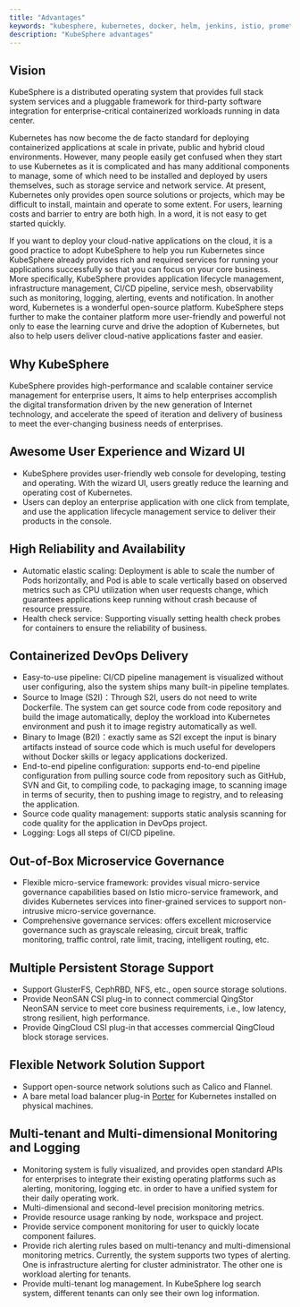 ```yaml
---
title: "Advantages"
keywords: "kubesphere, kubernetes, docker, helm, jenkins, istio, prometheus, service mesh, advantages"
description: "KubeSphere advantages"
---
```


## Vision

KubeSphere is a distributed operating system that provides full stack system services and a pluggable framework for third-party software integration for enterprise-critical containerized workloads running in data center.

Kubernetes has now become the de facto standard for deploying containerized applications at scale in private, public and hybrid cloud environments. However, many people easily get confused when they start to use Kubernetes as it is complicated and has many additional components to manage, some of which need to be installed and deployed by users themselves, such as storage service and network service. At present, Kubernetes only provides open source solutions or projects, which may be difficult to install, maintain and operate to some extent. For users, learning costs and barrier to entry are both high. In a word, it is not easy to get started quickly.

If you want to deploy your cloud-native applications on the cloud, it is a good practice to adopt KubeSphere to help you run Kubernetes since KubeSphere already provides rich and required services for running your applications successfully so that you can focus on your core business. More specifically, KubeSphere provides application lifecycle management, infrastructure management, CI/CD pipeline, service mesh, observability such as monitoring, logging, alerting, events and notification. In another word, Kubernetes is a wonderful open-source platform. KubeSphere steps further to make the container platform more user-friendly and powerful not only to ease the learning curve and drive the adoption of Kubernetes, but also to help users deliver cloud-native applications faster and easier.

## Why KubeSphere

KubeSphere provides high-performance and scalable container service management for enterprise users, It aims to help enterprises accomplish the digital transformation driven by the new generation of Internet technology, and accelerate the speed of iteration and delivery of business to meet the ever-changing business needs of enterprises.

## Awesome User Experience and Wizard UI

- KubeSphere provides user-friendly web console for developing, testing and operating. With the wizard UI, users greatly reduce the learning and operating cost of Kubernetes.
- Users can deploy an enterprise application with one click from template, and use the application lifecycle management service to deliver their products in the console.

## High Reliability and Availability

- Automatic elastic scaling: Deployment is able to scale the number of Pods horizontally, and Pod is able to scale vertically based on observed metrics such as CPU utilization when user requests change, which guarantees applications keep running without crash because of resource pressure.
- Health check service: Supporting visually setting health check probes for containers to ensure the reliability of business.

## Containerized DevOps Delivery

- Easy-to-use pipeline: CI/CD pipeline management is visualized without user configuring, also the system ships many built-in pipeline templates.
- Source to Image (S2I)：Through S2I, users do not need to write Dockerfile. The system can get source code from code repository and build the image automatically, deploy the workload into Kubernetes environment and push it to image registry automatically as well.
- Binary to Image (B2I)：exactly same as S2I except the input is binary artifacts instead of source code which is much useful for developers without Docker skills or legacy applications dockerized.
- End-to-end pipeline configuration: supports end-to-end pipeline configuration from pulling source code from repository such as GitHub, SVN and Git, to compiling code, to packaging image, to scanning image in terms of security, then to pushing image to registry, and to releasing the application.
- Source code quality management: supports static analysis scanning for code quality for the application in DevOps project.
- Logging: Logs all steps of CI/CD pipeline.

## Out-of-Box Microservice Governance

- Flexible micro-service framework: provides visual micro-service governance capabilities based on Istio micro-service framework, and divides Kubernetes services into finer-grained services to support non-intrusive micro-service governance.
- Comprehensive governance services: offers excellent microservice governance such as grayscale releasing, circuit break, traffic monitoring, traffic control, rate limit, tracing, intelligent routing, etc.

## Multiple Persistent Storage Support

- Support GlusterFS, CephRBD, NFS, etc., open source storage solutions.
- Provide NeonSAN CSI plug-in to connect commercial QingStor NeonSAN service to meet core business requirements, i.e., low latency, strong resilient, high performance.
- Provide QingCloud CSI plug-in that accesses commercial QingCloud block storage services.

## Flexible Network Solution Support

- Support open-source network solutions such as Calico and Flannel.
- A bare metal load balancer plug-in [Porter](https://github.com/kubesphere/porter) for Kubernetes installed on physical machines.

## Multi-tenant and Multi-dimensional Monitoring and Logging

- Monitoring system is fully visualized, and provides open standard APIs for enterprises to integrate their existing operating platforms such as alerting, monitoring, logging etc. in order to have a unified system for their daily operating work.
- Multi-dimensional and second-level precision monitoring metrics.
- Provide resource usage ranking by node, workspace and project.
- Provide service component monitoring for user to quickly locate component failures.
- Provide rich alerting rules based on multi-tenancy and multi-dimensional monitoring metrics. Currently, the system supports two types of alerting. One is infrastructure alerting for cluster administrator. The other one is workload alerting for tenants.
- Provide multi-tenant log management. In KubeSphere log search system, different tenants can only see their own log information.
